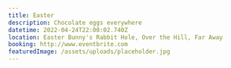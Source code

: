 ```yaml
---
title: Easter
description: Chocolate eggs everywhere
datetime: 2022-04-24T22:00:02.740Z
location: Easter Bunny's Rabbit Hole, Over the Hill, Far Away
booking: http://www.eventbrite.com
featuredImage: /assets/uploads/placeholder.jpg
---
```

